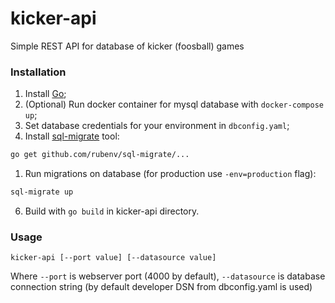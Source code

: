 # kicker-api

Simple REST API for database of kicker (foosball) games

### Installation
1. Install [Go](https://golang.org/doc/install);
1. (Optional) Run docker  container for mysql database with `docker-compose up`;
1. Set database credentials for your environment in `dbconfig.yaml`;
1. Install [sql-migrate](https://github.com/rubenv/sql-migrate) tool:

  ```bash
  go get github.com/rubenv/sql-migrate/...
  ```
1. Run migrations on database (for production use `-env=production` flag):

  ```bash
  sql-migrate up
  ```
6. Build with `go build` in kicker-api directory.

### Usage
```
kicker-api [--port value] [--datasource value]
```
Where `--port` is webserver port (4000 by default), `--datasource` is database connection string (by default developer DSN from dbconfig.yaml is used)
